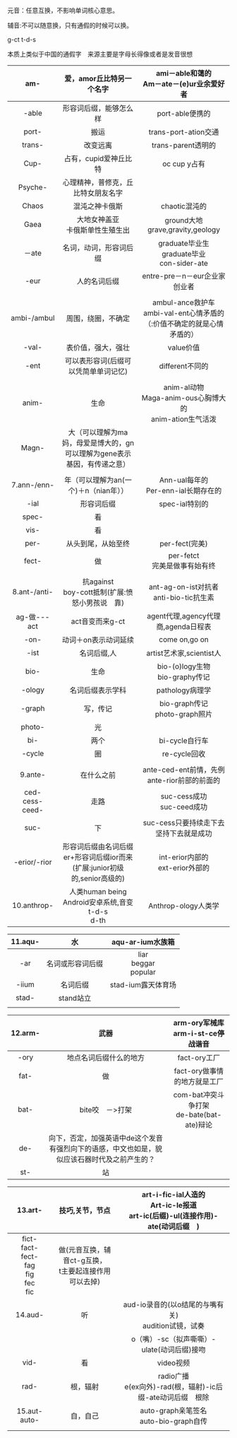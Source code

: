 元音：任意互换，不影响单词核心意思。

辅音:不可以随意换，只有通假的时候可以换。

g-ct t-d-s

本质上类似于中国的通假字　来源主要是字母长得像或者是发音很想

|               am-                |                   爱，amor丘比特另一个名字                   |        ami－able和蔼的<br />Am－ate－(e)ur业余爱好者         |
| :------------------------------: | :----------------------------------------------------------: | :----------------------------------------------------------: |
|              -able               |                    形容词后缀，能够怎么样                    |                       port-able便携的                        |
|              port-               |                             搬运                             |                     trans-port-ation交通                     |
|              trans-              |                           改变远离                           |                      trans-parent透明的                      |
|               Cup-               |                    占有，cupid爱神丘比特                     |                         oc cup y占有                         |
|             Psyche-              |              心理精神，普修克，丘比特女朋友名字              |                                                              |
|              Chaos               |                        混沌之神卡俄斯                        |                        chaotic混沌的                         |
|               Gaea               |             大地女神盖亚<br />卡俄斯单性生殖生出             |            ground大地<br />grave,gravity,geology             |
|              －ate               |                    名词，动词，形容词后缀                    |     graduate毕业生<br />graduate毕业<br />con-sider-ate      |
|               -eur               |                         人的名词后缀                         |                entre-pre－n－eur企业家创业者                 |
|                                  |                                                              |                                                              |
|           ambi-/ambul            |                      周围，绕圈，不确定                      | ambul-ance救护车<br />ambi-val-ent心情矛盾的<br />（:价值不确定的就是心情矛盾的） |
|              -val-               |                      表价值，强大，强壮                      |                          value价值                           |
|               -ent               |             可以表形容词(后缀可以凭简单单词记忆)             |                       different不同的                        |
|                                  |                                                              |                                                              |
|              anim-               |                             生命                             | anim-al动物<br />Maga-anim-ous心胸博大的<br />anim-ation生气活泼 |
|              Magn-               | 大（可以理解为ma妈，母爱是博大的，gn可以理解为gene表示基因，有传递之意） |                                                              |
|                                  |                                                              |                                                              |
|           7.ann-/enn-            |            年（可以理解为an(一个)＋n（nian年））             |           Ann-ual每年的<br />Per-enn-ial长期存在的           |
|               -ial               |                          形容词后缀                          |                        spec-ial特别的                        |
|              spec-               |                              看                              |                                                              |
|               vis-               |                              看                              |                                                              |
|               per-               |                      从头到尾，从始至终                      |                        per-fect(完美)                        |
|              fect-               |                              做                              |              per-fetct<br />完美是做事有始有终               |
|                                  |                                                              |                                                              |
|           8.ant-/anti-           |      抗against<br />boy-cott抵制(扩展:愤怒小男孩说　靠)      |         ant-ag-on-ist对抗者anti-bio-tic抗生素<br />          |
|           ag-做---act            |                       act音变而来g-ct                        |             agent代理,agency代理商,agenda日程表              |
|               -on-               |                     动词＋on表示动词延续                     |                        come on,go on                         |
|               -ist               |                         名词后缀,人                          |                   artist艺术家,scientist人                   |
|               bio-               |                             生命                             |             bio-(o)logy生物<br />bio-graphy传记              |
|              -ology              |                       名词后缀表示学科                       |                       pathology病理学                        |
|              -graph              |                           写，传记                           |              bio-graph传记<br />photo-graph照片              |
|              photo-              |                              光                              |                                                              |
|               bi-                |                             两个                             |                        bi-cycle自行车                        |
|              -cycle              |                              圈                              |                         re-cycle回收                         |
|                                  |                                                              |                                                              |
|             9.ante-              |                          在什么之前                          |      ante-ced-ent前情，先例<br />ante-rior前部的前面的       |
| ced-<br />cess-<br />ceed-<br /> |                             走路                             |             suc-cess成功<br />suc-ceed成功<br />             |
|               suc-               |                              下                              |            suc-cess只要持续走下去坚持下去就是成功            |
|           -erior/-rior           | 形容词后缀由名词后缀er+形容词后缀ior而来(扩展:junior初级的,senior高级的) |          int-erior内部的<br />ext-erior外部的<br />          |
|           10.anthrop-            |   人类human being<br />Android安卓系统,音变t-d-s<br />d-th   |                     Anthrop-ology人类学                      |

| 11.aqu- |        水        |       aqu-ar-ium水族箱        |
| :-----: | :--------------: | :---------------------------: |
|   -ar   | 名词或形容词后缀 | liar<br />beggar<br />popular |
|  -iium  |     名词后缀     |      stad-ium露天体育场       |
|  stad-  |    stand站立     |                               |
|         |                  |                               |

| 12.arm- |                             武器                             |       arm-ory军械库<br />arm-i-st-ce停战谐音        |
| :-----: | :----------------------------------------------------------: | :-------------------------------------------------: |
|  -ory   |                    地点名词后缀什么的地方                    |                    fact-ory工厂                     |
|  fat-   |                              做                              |            fact-ory做事情的地方就是工厂             |
|  bat-   |                       bite咬　－>打架                        | com-bat冲突斗争打架<br />de-bate(bat-ate)辩论<br /> |
|   de-   | 向下，否定，加强英语中de这个发音有强烈向下的语感，中文也如是，貌似应该石器时代及之前产生的？ |                                                     |
|   st-   |                              站                              |                                                     |

|                           13.art-                            |                      技巧,关节，节点                      | art-i-fic-ial人造的<br />Art-ic-le报道<br />art-ic(后缀)-ul(连接作用)-ate(动词后缀　) |
| :----------------------------------------------------------: | :-------------------------------------------------------: | :----------------------------------------------------------: |
| fict-<br />fact-<br />fect-<br />fag<br />fig<br />fec<br />fic<br /> | 做(元音互换，辅音ct-g互换，<br />t主要起连接作用可以去掉) |                                                              |
|                           14.aud-                            |                            听                             |   aud-io录音的(以o结尾的与嘴有关)<br />audition试镜，试奏    |
|                                                              |                                                           |          o（嘴）-sc（拟声嘶嘶）-ulate(动词后缀)接吻          |
|                             vid-                             |                            看                             |                          video视频                           |
|                             rad-                             |                         根，辐射                          | radio广播<br />e(ex向外)-rad(根，辐射)-ic后缀-ate动词后缀　根除 |
|                         15.aut-auto-                         |                         自，自己                          |       auto-graph亲笔签名<br />auto-bio-graph自传<br />       |
|                                                              |                                                           |                                                              |

